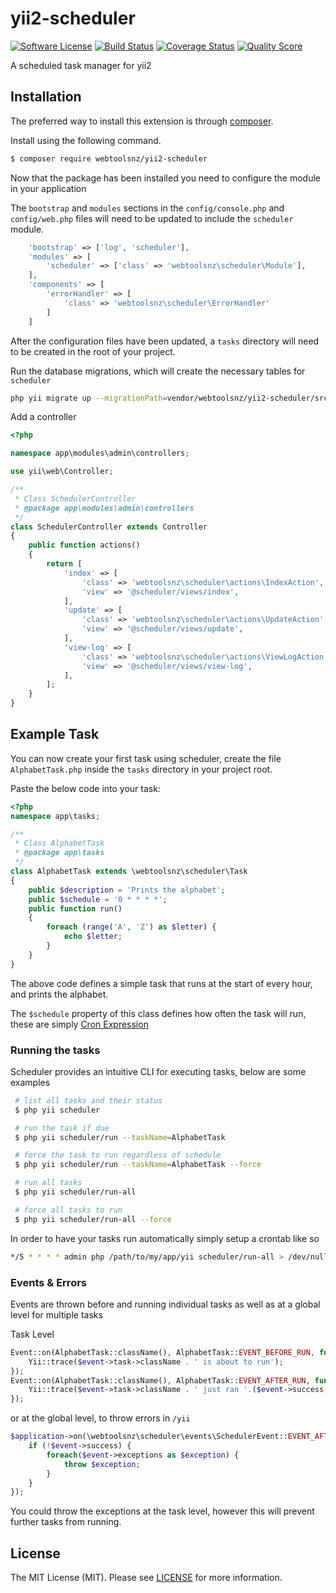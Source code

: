 # yii2-scheduler

[![Software License](https://img.shields.io/badge/license-MIT-brightgreen.svg?style=flat-square)](LICENSE)
[![Build Status](https://img.shields.io/travis/webtoolsnz/yii2-scheduler/master.svg?style=flat-square)](https://travis-ci.org/webtoolsnz/yii2-scheduler)
[![Coverage Status](https://img.shields.io/scrutinizer/coverage/g/webtoolsnz/yii2-scheduler.svg?style=flat-square)](https://scrutinizer-ci.com/g/webtoolsnz/yii2-scheduler/code-structure)
[![Quality Score](https://img.shields.io/scrutinizer/g/webtoolsnz/yii2-scheduler.svg?style=flat-square)](https://scrutinizer-ci.com/g/webtoolsnz/yii2-scheduler)


A scheduled task manager for yii2

## Installation

The preferred way to install this extension is through [composer](http://getcomposer.org/download/).

Install using the following command.

~~~bash
$ composer require webtoolsnz/yii2-scheduler
~~~

Now that the  package has been installed you need to configure the module in your application

The `bootstrap` and `modules` sections in the `config/console.php` and `config/web.php` files will need to be updated to include the `scheduler` module.
~~~php
    'bootstrap' => ['log', 'scheduler'],
    'modules' => [
        'scheduler' => ['class' => 'webtoolsnz\scheduler\Module'],
    ],
    'components' => [
        'errorHandler' => [
            'class' => 'webtoolsnz\scheduler\ErrorHandler'
        ]
    ]
~~~

After the configuration files have been updated, a `tasks` directory will need to be created in the root of your project.


Run the database migrations, which will create the necessary tables for `scheduler`
~~~bash
php yii migrate up --migrationPath=vendor/webtoolsnz/yii2-scheduler/src/migrations
~~~

Add a controller
~~~php
<?php

namespace app\modules\admin\controllers;

use yii\web\Controller;

/**
 * Class SchedulerController
 * @package app\modules\admin\controllers
 */
class SchedulerController extends Controller
{
    public function actions()
    {
        return [
            'index' => [
                'class' => 'webtoolsnz\scheduler\actions\IndexAction',
                'view' => '@scheduler/views/index',
            ],
            'update' => [
                'class' => 'webtoolsnz\scheduler\actions\UpdateAction',
                'view' => '@scheduler/views/update',
            ],
            'view-log' => [
                'class' => 'webtoolsnz\scheduler\actions\ViewLogAction',
                'view' => '@scheduler/views/view-log',
            ],
        ];
    }
}
~~~

## Example Task

You can now create your first task using scheduler, create the file `AlphabetTask.php` inside the `tasks` directory in your project root.

Paste the below code into your task:
~~~php
<?php
namespace app\tasks;

/**
 * Class AlphabetTask
 * @package app\tasks
 */
class AlphabetTask extends \webtoolsnz\scheduler\Task
{
    public $description = 'Prints the alphabet';
    public $schedule = '0 * * * *';
    public function run()
    {
        foreach (range('A', 'Z') as $letter) {
            echo $letter;
        }
    }
}
~~~

The above code defines a simple task that runs at the start of every hour, and prints the alphabet.

The `$schedule` property of this class defines how often the task will run, these are simply [Cron Expression](http://en.wikipedia.org/wiki/Cron#Examples)


### Running the tasks

Scheduler provides an intuitive CLI for executing tasks, below are some examples

```bash
 # list all tasks and their status
 $ php yii scheduler

 # run the task if due
 $ php yii scheduler/run --taskName=AlphabetTask

 # force the task to run regardless of schedule
 $ php yii scheduler/run --taskName=AlphabetTask --force

 # run all tasks
 $ php yii scheduler/run-all

 # force all tasks to run
 $ php yii scheduler/run-all --force
```

In order to have your tasks run automatically simply setup a crontab like so

```bash
*/5 * * * * admin php /path/to/my/app/yii scheduler/run-all > /dev/null &
```

### Events & Errors

Events are thrown before and running individual tasks as well as at a global level for multiple tasks

Task Level

```php
Event::on(AlphabetTask::className(), AlphabetTask::EVENT_BEFORE_RUN, function ($event) {
    Yii::trace($event->task->className . ' is about to run');
});
Event::on(AlphabetTask::className(), AlphabetTask::EVENT_AFTER_RUN, function ($event) {
    Yii::trace($event->task->className . ' just ran '.($event->success ? 'successfully' : 'and failed'));
});
```

or at the global level, to throw errors in `/yii`

```php
$application->on(\webtoolsnz\scheduler\events\SchedulerEvent::EVENT_AFTER_RUN, function ($event) {
    if (!$event->success) {
        foreach($event->exceptions as $exception) {
            throw $exception;
        }
    }
});
```

You could throw the exceptions at the task level, however this will prevent further tasks from running.

## License

The MIT License (MIT). Please see [LICENSE](LICENSE) for more information.